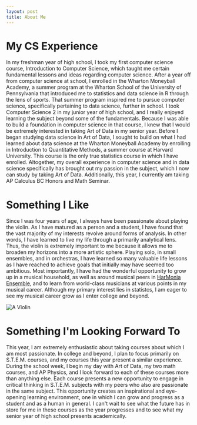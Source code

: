 ```yaml
---
layout: post
title: About Me
---
```

# My CS Experience
In my freshman year of high school, I took my first computer science course, Introduction to Computer Science, which taught me certain fundamental lessons and ideas regarding computer science. After a year off from computer science at school, I enrolled in the Wharton Moneyball Academy, a summer program at the Wharton School of the University of Pennsylvania that introduced me to statistics and data science in R through the lens of sports. That summer program inspired me to pursue computer science, specifically pertaining to data science, further in school. I took Computer Science 2 in my junior year of high school, and I really enjoyed learning the subject beyond some of the fundamentals. Because I was able to build a foundation in computer science in that course, I knew that I would be extremely interested in taking Art of Data in my senior year. Before I began studying data science in Art of Data, I sought to build on what I had learned about data science at the Wharton Moneyball Academy by enrolling in Introduction to Quantitative Methods, a summer course at Harvard University. This course is the only true statistics course in which I have enrolled. Altogether, my overall experience in computer science and in data science specifically has brought out my passion in the subject, which I now can study by taking Art of Data. Additionally, this year, I currently am taking AP Calculus BC Honors and Math Seminar.

# Something I Like
Since I was four years of age, I always have been passionate about playing the violin. As I have matured as a person and a student, I have found that the vast majority of my interests revolve around forms of analysis. In other words, I have learned to live my life through a primarily analytical lens. Thus, the violin is extremely important to me because it allows me to broaden my horizons into a more artistic sphere. Playing solo, in small ensembles, and in orchestras, I have learned so many valuable life lessons as I have reached to achieve goals that initially may have seemed too ambitious. Most importantly, I have had the wonderful opportunity to grow up in a musical household, as well as around musical peers in [HarMonia Ensemble](https://www.summeronthehill.org/harmonia-concert-2020), and to learn from world-class musicians at various points in my musical career. Although my primary interest lies in statistcs, I am eager to see my musical career grow as I enter college and beyond.

![A Violin](https://www.shutterstock.com/image-photo/hand-on-strings-violin-187242992)

# Something I'm Looking Forward To
This year, I am extremely enthusiastic about taking courses about which I am most passionate. In college and beyond, I plan to focus primarily on S.T.E.M. courses, and my courses this year present a similar experience. During the school week, I begin my day with Art of Data, my two math courses, and AP Physics, and I look forward to each of these courses more than anything else. Each course presents a new opportunity to engage in critical thinking in S.T.E.M. subjects with my peers who also are passionate in the same subject. This opportunity creates an inspirational and eye-opening learning environment, one in which I can grow and progress as a student and as a human in general. I can't wait to see what the future has in store for me in these courses as the year progresses and to see what my senior year of high school presents academically.